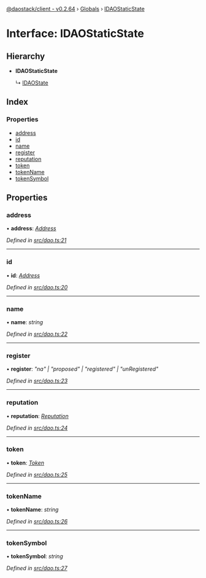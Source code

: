 [@daostack/client - v0.2.64](../README.md) › [Globals](../globals.md) › [IDAOStaticState](idaostaticstate.md)

# Interface: IDAOStaticState

## Hierarchy

* **IDAOStaticState**

  ↳ [IDAOState](idaostate.md)

## Index

### Properties

* [address](idaostaticstate.md#address)
* [id](idaostaticstate.md#id)
* [name](idaostaticstate.md#name)
* [register](idaostaticstate.md#register)
* [reputation](idaostaticstate.md#reputation)
* [token](idaostaticstate.md#token)
* [tokenName](idaostaticstate.md#tokenname)
* [tokenSymbol](idaostaticstate.md#tokensymbol)

## Properties

###  address

• **address**: *[Address](../globals.md#address)*

*Defined in [src/dao.ts:21](https://github.com/daostack/client/blob/b547acc/src/dao.ts#L21)*

___

###  id

• **id**: *[Address](../globals.md#address)*

*Defined in [src/dao.ts:20](https://github.com/daostack/client/blob/b547acc/src/dao.ts#L20)*

___

###  name

• **name**: *string*

*Defined in [src/dao.ts:22](https://github.com/daostack/client/blob/b547acc/src/dao.ts#L22)*

___

###  register

• **register**: *"na" | "proposed" | "registered" | "unRegistered"*

*Defined in [src/dao.ts:23](https://github.com/daostack/client/blob/b547acc/src/dao.ts#L23)*

___

###  reputation

• **reputation**: *[Reputation](../classes/reputation.md)*

*Defined in [src/dao.ts:24](https://github.com/daostack/client/blob/b547acc/src/dao.ts#L24)*

___

###  token

• **token**: *[Token](../classes/token.md)*

*Defined in [src/dao.ts:25](https://github.com/daostack/client/blob/b547acc/src/dao.ts#L25)*

___

###  tokenName

• **tokenName**: *string*

*Defined in [src/dao.ts:26](https://github.com/daostack/client/blob/b547acc/src/dao.ts#L26)*

___

###  tokenSymbol

• **tokenSymbol**: *string*

*Defined in [src/dao.ts:27](https://github.com/daostack/client/blob/b547acc/src/dao.ts#L27)*

